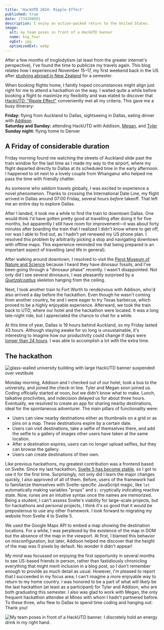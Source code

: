 ```yaml
---
title: 'HackUTD 2024: Ripple Effect'
published: true
date: 1734208091
description: I enjoy an action-packed return to the United States.
image:
  alt: my team poses in front of a HackUTD banner
  name: big_four
  ogExt: jpg
  optimizedExt: webp
---
```

After a few months of troglodytism (at least from the greater internet's
perspective), I've found the time to publicize my travels again. This blog
relates how I experienced November 15–17, my first weekend back in the US after
[studying abroad in New Zealand](/blog/nz0) for a semester.

When booking flights home, I faintly hoped circumstances might align just right
for me to attend a hackathon on the way. I waited quite a while before booking
a flight to maximize my flexibility and was elated to discover that [HackUTD:
"Ripple Effect"]() conveniently met all my criteria. This gave me a busy
itinerary:

**Friday:** flying from Auckland to Dallas, sightseeing in Dallas, eating
dinner with [Addison](https://tgrcode.com/)  
**Saturday and Sunday:** attending HackUTD with Addison,
[Megan](https://github.com/megankulshekar), and [Tyler](https://tbwright.dev)  
**Sunday night:** flying home to Denver  

## A Friday of considerable duration

Friday morning found me watching the streets of Auckland slide past the train
window for the last time as I made my way to the airport, where my flight
departed directly to Dallas at its scheduled time in the early afternoon. I
happened to sit next to a lovely couple from Whanganui who helped me pass the
time with friendly chatter.

As someone who seldom travels globally, I was excited to experience a novel
phenomenon. Thanks to crossing the International Date Line, my flight arrived
in Dallas around 07:00 Friday, several hours *before* takeoff. That left me an
entire day to explore Dallas.

After I landed, it took me a while to find the train to downtown Dallas. One
would think I'd have gotten pretty good at travelling after doing it for five
months, but apparently I still have room for improvement—it was about forty
minutes after boarding the train that I realized I didn't know where to get
off, nor was I able to find out, as I hadn't yet renewed my US phone plan. I
resolved this problem by arbitrarily picking a stop and navigating downtown
with offline maps. This experience reminded me that being prepared is an
important aspect of travelling (and life in general).

After walking around downtown, I resolved to visit the [Perot Museum of Nature
and Science](https://www.perotmuseum.org/) because I heard they have dinosaur
fossils, and I've been going through a "dinosaur phase" recently. I wasn't
disappointed. Not only did I see several dinosaurs, I was pleasantly surprised
by a [*Quetzalcoatlus*](https://en.wikipedia.org/wiki/Quetzalcoatlus) skeleton
hanging from the ceiling.

Next, I took another train to Fort Worth to rendezvous with Addison, who'd also
arrived a day before the hackathon. Even though he wasn't coming from another
country, he and I were eager to try Texas barbecue, which proved to be a highly
enjoyable experience. Afterward, we took the train back to UTD, where our hotel
and the hackathon were located. It was a long late-night ride, but I
appreciated the chance to chat for a while.

At this time of year, Dallas is 19 hours behind Auckland, so my Friday lasted
43 hours. Although staying awake for so long is unsustainable, it's interesting
to imagine how our productivity could change if days were [longer than 24
hours](https://xkcd.com/320). I was able to accomplish a lot with the extra
time.

## The hackathon

![glass-walled university building with large HackUTD banner suspended over vestibule](waiting.webp "Waiting in line to check in.")

Monday morning, Addison and I checked out of our hotel, took a bus to the
university, and joined the check-in line. Tyler and Megan soon joined us.
Coding officially started at noon, but we didn't know what to make. Lunch,
talkative proclivities, and indecision delayed us for about three hours.
Eventually, we resolved to create an app for sharing nearby destinations, ideal
for the spontaneous adventurer. The main pillars of functionality were:
* Users can view nearby destinations either as thumbnails on a grid or as pins
on a map. These destinations expire by a certain date.
* Users can visit destinations, take a selfie of themselves there, and add the
selfie to a gallery of images other users have taken at the same location.
* After a destination expires, users can no longer upload selfies, but they can
browse the gallery.
* Users can create destinations of their own.

Like previous hackathons, my greatest contribution was a frontend based on
Svelte. Since my last hackathon, [Svelte&nbsp;5 has become
stable](https://svelte.dev/blog/svelte-5-is-alive), so I got to use it for the
first time. Surprisingly, not only did I learn the major changes quickly, I
also approved of all of them. Before, users of the framework had to familiarize
themselves with Svelte-specific JavaScript magic, like `let` automatically
making variables "props" and `$:` cryptically indicating reactive state. Now,
runes are an intuitive syntax once the names are memorized. Being a student, I
can't assess Svelte's viability for large-scale projects, but for hackathons
and personal projects, I think it's so good that it would be preposterous to
use any other framework. I look forward to migrating my website from
Svelte&nbsp;4 to Svelte&nbsp;5.

We used the Google Maps API to embed a map showing the destination locations.
For a while, I was perplexed by the existence of the map in DOM but the absence
of the map in the viewport. At first, I blamed this behavior on
misconfiguration, but later, Addison helped me discover that the height of the
map was 0&nbsp;pixels by default. No wonder it didn't appear!

My mind was focussed on enjoying the first opportunity in several months to see
US-based friends in person, rather than fastidiously chronicling everything
that might merit inclusion in a blog post, so I don't remember enough to
provide as much detail as usual. However, I'm pleased to report that I
succeeded in my focus area; I can't imagine a more enjoyable way to return to
my home country. I was honored to be a part of what will likely be the last
hackathon (at least as a participant) for Tyler and Addison, who are both
graduating this semester. I also was glad to work with Megan, the only frequent
hackathon attendee at Mines with whom I hadn't partnered before. To these
three, who flew to Dallas to spend time coding and hanging out: Thank you!

![My team poses in front of a HackUTD banner. I discretely hold an energy drink in my right hand.](big_four.webp "I definitely didn't forget to put my energy drink down before posing for this photo. From left to right: Megan, Tyler, me (Byron), and Addison.")
